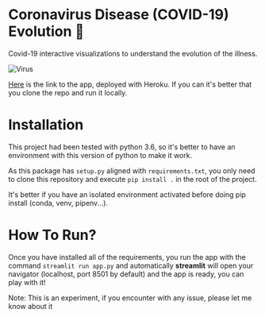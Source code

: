 # Coronavirus Disease (COVID-19) Evolution :hospital:

Covid-19 interactive visualizations to understand the evolution of the illness. 

![Virus](https://media.giphy.com/media/vO2ByH5dWCJEc/giphy.gif)

[Here](http://sheltered-garden-02443.herokuapp.com/) is the link to the app, deployed with Heroku. If you can it's better that you clone the repo and run it locally.

# Installation

This project had been tested with python 3.6, so it's better to have an environment with this version of python to make it work.

As this package has `setup.py` aligned with `requirements.txt`, you only need to clone this repository and execute `pip install .` in the root of the project.

It's better if you have an isolated environment activated before doing pip install (conda, venv, pipenv...).

# How To Run?

Once you have installed all of the requirements, you run the app with the command `streamlit run app.py` and automatically **streamlit** will open your navigator (localhost, port 8501 by default) and the app is ready, you can play with it!

Note: This is an experiment, if you encounter with any issue, please let me know about it 
